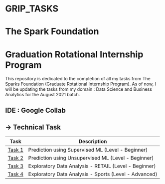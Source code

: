 # GRIP_TASKS
# The Spark Foundation
# Graduation Rotational Internship Program
This repository is dedicated to the completion of all my tasks from The Sparks Foundation (Graduate Rotational Internship Program). As of now, I will be updating the tasks from my domain : Data Science and Business Analytics for the August 2021 batch.

## IDE : Google Collab

## -> Technical Task  
|Task|Description|
|---|---|
|[Task 1](https://github.com/abhi397/GRIP_TASKS/tree/master/TSF_TASKS/TSF_TASK_1)|Prediction using Supervised ML (Level - Beginner)|
|[Task 2](https://github.com/abhi397/GRIP_TASKS/tree/master/TSF_TASKS/TSF_TASK_2)|Prediction using Unsupervised ML (Level - Beginner)|
|[Task 3](https://github.com/abhi397/GRIP_TASKS/tree/master/TSF_TASKS/TSF_TASK_3)|Exploratory Data Analysis - RETAIL (Level - Beginner)|
|[Task 4](https://github.com/abhi397/GRIP_TASKS/tree/master/TSF_TASKS/TSF_TASK_4)|Exploratory Data Analysis - Sports (Level - Advanced)|
